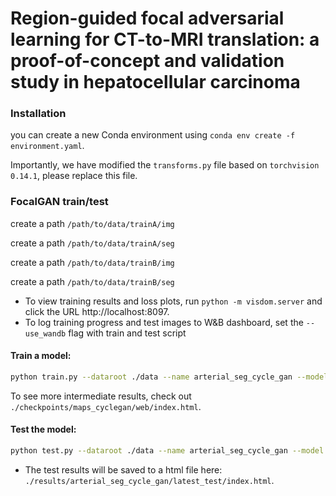 # Region-guided focal adversarial learning for CT-to-MRI translation: a proof-of-concept and validation study in hepatocellular carcinoma

### Installation
you can create a new Conda environment using `conda env create -f environment.yaml`.
 
Importantly, we have modified the `transforms.py` file based on `torchvision 0.14.1`, please replace this file.

### FocalGAN train/test
create a path `/path/to/data/trainA/img`

create a path `/path/to/data/trainA/seg`

create a path `/path/to/data/trainB/img`

create a path `/path/to/data/trainB/seg`

- To view training results and loss plots, run `python -m visdom.server` and click the URL http://localhost:8097.
- To log training progress and test images to W&B dashboard, set the `--use_wandb` flag with train and test script


#### Train a model:
```bash
python train.py --dataroot ./data --name arterial_seg_cycle_gan --model seg_cycle_gan --no_flip
```
To see more intermediate results, check out `./checkpoints/maps_cyclegan/web/index.html`.

#### Test the model:
```bash
python test.py --dataroot ./data --name arterial_seg_cycle_gan --model test --no_dropout
```
- The test results will be saved to a html file here: `./results/arterial_seg_cycle_gan/latest_test/index.html`.
